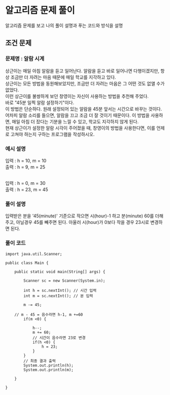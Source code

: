 # 알고리즘 문제 풀이
알고리즘 문제를 보고 나의 풀이 설명과 푸는 코드와 방식을 설명




## 조건 문제
### 문제명 : 알람 시계 <br>
상근이는 매일 아침 알람을 듣고 일어난다. 알람을 듣고 바로 일어나면 다행이겠지만, 항상 조금만 더 자려는 마음 때문에 매일 학교를 지각하고 있다. <br>
상근이는 모든 방법을 동원해보았지만, 조금만 더 자려는 마음은 그 어떤 것도 없앨 수가 없었다. <br>
이런 상근이를 불쌍하게 보던 창영이는 자신이 사용하는 방법을 추천해 주었다. <br>
바로 "45분 일찍 알람 설정하기"이다. <br>
이 방법은 단순하다. 원래 설정되어 있는 알람을 45분 앞서는 시간으로 바꾸는 것이다. 어차피 알람 소리를 들으면, 알람을 끄고 조금 더 잘 것이기 때문이다. 이 방법을 사용하면, 매일 아침 더 잤다는 기분을 느낄 수 있고, 학교도 지각하지 않게 된다. <br>
현재 상근이가 설정한 알람 시각이 주어졌을 때, 창영이의 방법을 사용한다면, 이를 언제로 고쳐야 하는지 구하는 프로그램을 작성하시오. <br>


### 예시 설명
입력 : h = 10, m = 10 <br>
출력 : h = 9,  m = 25 <br>

<br>
입력 : h = 0, m = 30 <br>
출력 : h = 23, m = 45 <br>

### 풀이 설명
입력받은 분을 '45(minute)' 기준으로 작으면 시(hour)-1 하고 분(minute) 60를 더해주고, 아닐경우 45를 빼주면 된다.
아울러 시(hour)가 0보다 작을 경우 23시로 변경하면 된다.

### 풀이 코드

```
import java.util.Scanner;

public class Main {

	public static void main(String[] args) {
		
		Scanner sc = new Scanner(System.in);
		
		int h = sc.nextInt(); // 시간 입력
		int m = sc.nextInt(); // 분 입력
		
		m -= 45;

    // m - 45 = 음수라면 h-1, m +=60
		if(m <0) {
			
			h--;
			m += 60;
			// 시간이 음수라면 23로 변경
			if(h <0) {
				h = 23;
			}
		}
		// 최종 결과 출력
		System.out.println(h);
		System.out.println(m);
		
	}
	
}

```
